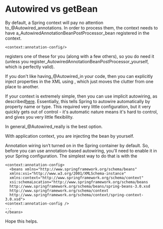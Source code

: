 # Autowired vs getBean

By default, a Spring context will pay no attention to_@Autowired_annotations. In order to process them, the context needs to have a_AutowiredAnnotationBeanPostProcessor_bean registered in the context.

```
<context:annotation-config/>
```

registers one of these for you \(along with a few others\), so you do need it \(unless you register_AutowiredAnnotationBeanPostProcessor_yourself, which is perfectly valid\).

If you don't like having_@Autowired_in your code, then you can explicitly inject properties in the XML using , which just moves the clutter from one place to another.

If your context is extremely simple, then you can use implicit autowiring, as described[here](http://static.springsource.org/spring/docs/3.0.x/spring-framework-reference/html/beans.html#beans-factory-autowire). Essentially, this tells Spring to autowire automatically by property name or type. This required very little configuration, but it very quickly gets out of control - it's automatic nature means it's hard to control, and gives you very little flexibility.

In general_@Autowired_really is the best option.

With application context, you are injecting the bean by yourself.

Annotation wiring isn’t turned on in the Spring container by default. So, before you can use annotation-based autowiring, you'll need to enable it in your Spring configuration. The simplest way to do that is with the

```
<context:annotation-config>
  <beans xmlns="http://www.springframework.org/schema/beans"
  xmlns:xsi="http://www.w3.org/2001/XMLSchema-instance"
  xmlns:context="http://www.springframework.org/schema/context"
  xsi:schemaLocation="http://www.springframework.org/schema/beans
  http://www.springframework.org/schema/beans/spring-beans-3.0.xsd
  http://www.springframework.org/schema/context
  http://www.springframework.org/schema/context/spring-context-3.0.xsd">
<context:annotation-config />
...
</beans>
```

Hope this helps.



